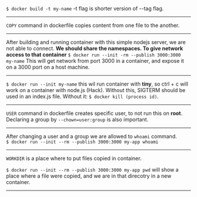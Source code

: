 `$ docker build -t my-name` -t flag is shorter version of --tag flag.

--------
`COPY` command in dockerfile copies content from one file to the another.

--------
After building and running container with this simple nodejs server, we are not able to connect.
**We should share the namespaces. To give network access to that container**
`$ docker run --init -rm --publish 3000:3000 my-name` This will get network from port 3000 in a container, and expose it on a 3000 port on a host machine.

--------
`$ docker run --init my-name` this wil run container with **tiny**, so ctrl + c will work on a container with node.js (Hack). Without this, SIGTERM should be used in an index.js file. Without it: `$ docker kill (process id)`.

--------
`USER` command in dockerfile creates specific user, to not run this on **root**.
Declaring a group by `--chown=user:group` is also important.

-------
After changing a user and a group we are allowed to `whoami` command.\
`$ docker run --init --rm --publish 3000:3000 my-app whoami`

-------
`WORKDIR` is a place where to put files copied in container.

`$ docker run --init --rm --publish 3000:3000 my-app pwd` will show a place where a file were copied, and we are in that direcotry in a new container.

-------
